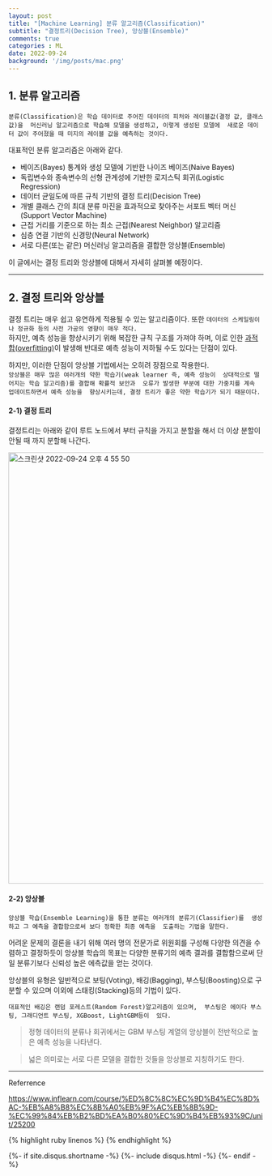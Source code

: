 ```yaml
---
layout: post
title: "[Machine Learning] 분류 알고리즘(Classification)"
subtitle: "결정트리(Decision Tree), 앙상블(Ensemble)" 
comments: true
categories : ML
date: 2022-09-24
background: '/img/posts/mac.png'
---
```


## 1. 분류 알고리즘   

`분류(Classification)은 학습 데이터로 주어진 데이터의 피처와 레이블값(결정 값, 클래스 값)을 
머신러닝 알고리즘으로 학습해 모델을 생성하고, 이렇게 생성된 모델에 
새로운 데이터 값이 주어졌을 때 미지의 레이블 값을 예측하는 것이다.`   

대표적인 분류 알고리즘은 아래와 같다.   

- 베이즈(Bayes) 통계와 생성 모델에 기반한 나이즈 베이즈(Naive Bayes)   
- 독립변수와 종속변수의 선형 관계성에 기반한 로지스틱 회귀(Logistic Regression)   
- 데이터 균일도에 따른 규칙 기반의 결정 트리(Decision Tree)   
- 개별 클래스 간의 최대 분류 마진을 효과적으로 찾아주는 서포트 벡터 머신(Support Vector Machine)    
- 근접 거리를 기준으로 하는 최소 근접(Nearest Neighbor) 알고리즘   
- 심층 연결 기반의 신경망(Neural Network)   
- 서로 다른(또는 같은) 머신러닝 알고리즘을 결합한 앙상블(Ensemble)    

이 글에서는 결정 트리와 앙상블에 대해서 자세히 살펴볼 예정이다.   

- - - 

## 2. 결정 트리와 앙상블   

결정 트리는 매우 쉽고 유연하게 적용될 수 있는 알고리즘이다. 또한 
`데이터의 스케일링이나 정규화 등의 사전 가공의 영향이 매우 적다.`   
하지만, 예측 성능을 향상시키기 위해 복잡한 규칙 구조를 가져야 하며, 
    이로 인한 [과적합(overfitting)](https://wonyong-jang.github.io/ml/2022/09/04/Machine-Learning-Overfitting.html)이 발생해 
    반대로 예측 성능이 저하될 수도 있다는 단점이 있다.     

하지만, 이러한 단점이 앙상블 기법에서는 오히려 장점으로 작용한다.   
`앙상블은 매우 많은 여러개의 약한 학습기(weak learner 즉, 예측 성능이 
        상대적으로 떨어지는 학습 알고리즘)를 결합해 확률적 보안과 
오류가 발생한 부분에 대한 가중치를 계속 업데이트하면서 예측 성능을 
향상시키는데, 결정 트리가 좋은 약한 학습기가 되기 때문이다.`   

#### 2-1) 결정 트리   

결정트리는 아래와 같이 루트 노드에서 부터 규칙을 가지고 분할을 해서 
더 이상 분할이 안될 때 까지 분할해 나간다.   

<img width="852" alt="스크린샷 2022-09-24 오후 4 55 50" src="https://user-images.githubusercontent.com/26623547/192087203-a8b45753-c3f3-4f6d-83ca-92f3c055e29c.png">   

#### 2-2) 앙상블   

`앙상블 학습(Ensemble Learning)을 통한 분류는 여러개의 분류기(Classifier)를 
생성하고 그 예측을 결합함으로써 보다 정확한 최종 예측을 
도출하는 기법을 말한다.`   

어려운 문제의 결론을 내기 위해 여러 명의 전문가로 위원회를 구성해 다양한 
의견을 수렴하고 결정하듯이 앙상블 학습의 목표는 다양한 
분류기의 예측 결과를 결합함으로써 단일 분류기보다 신뢰성 높은 
에측값을 얻는 것이다.   

앙상블의 유형은 일반적으로 보팅(Voting), 배깅(Bagging), 부스팅(Boosting)으로 
구분할 수 있으며 이외에 스태킹(Stacking)등의 기법이 있다.   

`대표적인 배깅은 랜덤 포레스트(Random Forest)알고리즘이 있으며, 
    부스팅은 에이다 부스팅, 그래디언트 부스팅, XGBoost, LightGBM등이 
    있다.`   

> 정형 데이터의 분류나 회귀에서는 GBM 부스팅 계열의 앙상블이 전반적으로 
높은 예측 성능을 나타낸다.   

> 넓은 의미로는 서로 다른 모델을 결합한 것들을 앙상블로 지칭하기도 한다.   


- - -
Referrence 

<https://www.inflearn.com/course/%ED%8C%8C%EC%9D%B4%EC%8D%AC-%EB%A8%B8%EC%8B%A0%EB%9F%AC%EB%8B%9D-%EC%99%84%EB%B2%BD%EA%B0%80%EC%9D%B4%EB%93%9C/unit/25200>    

{% highlight ruby linenos %}
{% endhighlight %}


{%- if site.disqus.shortname -%}
    {%- include disqus.html -%}
{%- endif -%}

